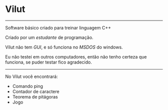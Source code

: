# Vilut

***

Software básico criado para treinar linguagem C++

Criado por um *estudante* de programação.  

Vilut não tem *GUI*, e só funciona no *MSDOS* do windows.

Eu não testei em outros computadores, então não tenho certeza que funciona, se puder testar fico agradecido.

***

No Vilut você encontrará:

* Comando ping
* Contador de caractere
* Teorema de pitágoras
* Jogo